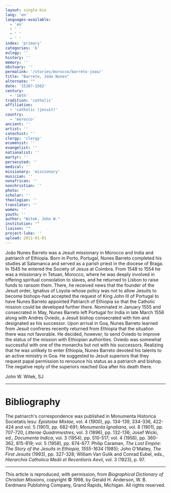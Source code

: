 ```yaml
---
layout: single-bio
lang: 'en'
languages-available:
  - 'en'
  - ' '
  - ' '
  - ' '
index: 'primary'
categories: 'b'
eulogy: ''
history: ''
memory: ''
obituary: ''
permalink: '/stories/morocco/barreto-joao/'
title: "Barreto, João Nunes"
alternate: ""
date: '1510?-1562'
century:
  - '16th'
tradition: 'catholic'
affiliation:
  - 'catholic (jesuit)'
country:
  - 'morocco'
ancient: ''
artist: ''
catechist: ''
clergy: 'clergy'
ecumenist: ''
evangelist: ''
nationalist: ''
martyr: ''
persecuted: ''
medical: ''
missionary: 'missionary'
musician: ''
nonafrican: ''
nonchristian: ''
photo: ''
scholar: ''
theologian: ''
translator: ''
women: ''
youth: ''
author: "Witek, John W."
institution: ""
liaison: ""
project-luke: ''
upload: 2011-01-01
---
```




João Nunes Barreto was a Jesuit missionary in Morocco and India and patriarch of Ethiopia. Born in Porto, Portugal, Nunes Barreto completed his studies at Salamanca and served as a parish priest in the diocese of Braga. In 1545 he entered the Society of Jesus at Coimbra. From 1548 to 1554 he was a missionary in Tetuan, Morocco, where he was deeply involved in offering spiritual consolation to slaves, and he returned to Lisbon to raise funds to ransom them. There, he received news that the founder of the Jesuit order, Ignatius of Loyola-whose policy was not to allow Jesuits to become bishops-had accepted the request of King John III of Portugal to have Nunes Barreto appointed Patriarch of Ethiopia so that the Catholic mission could be developed further there. Nominated in January 1555 and consecrated in May, Nunes Barreto left Portugal for India in late March 1556 along with Andres Oviedo, a Jesuit bishop consecrated with him and designated as his successor. Upon arrival in Goa, Nunes Barreto learned from Jesuit confreres recently returned from Ethiopia that the situation there was not favorable. He decided, however, to send Oviedo to improve the status of the mission with Ethiopian authorities. Oviedo was somewhat successful with one of the monarchs but not with his successors. Realizing that he was unlikely to enter Ethiopia, Nunes Barreto devoted his talents to an active ministry in Goa. He suggested to Jesuit superiors that they request papal permission to renounce his status as a patriarch and bishop. The negative reply of the superiors reached Goa after his death there.

John W. Witek, SJ

---

# Bibliography

The patriarch's correspondence was published in Monumenta Historica Societatis Iesu: *Epistolae Mixtae*, vol. 4 (1900), pp. 134-139, 334-336, 422-424 and vol. 5 (1901), pp. 682-691; *Monumenta Ignatiana*, vol. 8 (1901), pp. 707-720, *Litterae Quadrimestres*, vol. 3 (1896), pp. 132-136; Josef Wicki, ed., *Documenta Indica*, vol. 3 (1954), pp. 510-517; vol. 4 (1956), pp. 360-362, 815-819; vol. 5 (1958), pp. 674-677. Philip Caraman, *The Lost Empire: The Story of the Jesuits in Ethiopia, 1555-1634* (1985); John O'Malley, *The First Jesuits* (1993), pp. 327-328; William Van Gulik and Conrad Eubel, eds., *Hierarchia Catholica Medii et Recentioris Aevii*, vol. 3 (1923), p. 97.

---

This article is reproduced, with permission, from *Biographical Dictionary of Christian Missions*, copyright © 1998, by Gerald H. Anderson, W. B. Eerdmans Publishing Company, Grand Rapids, Michigan. All rights reserved.
